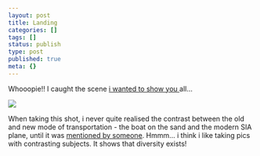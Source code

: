 ```yaml
---
layout: post
title: Landing
categories: []
tags: []
status: publish
type: post
published: true
meta: {}
---
```

Whooopie!! I caught the scene [i wanted to show you ](/2006/05/30/completion-of-2-stars/)all...

![](http://static.flickr.com/68/201880211_99c63236d3.jpg)

When taking this shot, i never quite realised the contrast between the old and new mode of transportation - the boat on the sand and the modern SIA plane, until it was [mentioned by someone](http://flickr.com/photos/sweska/201880211/#comment72157594217393554). Hmmm... i think i like taking pics with contrasting subjects. It shows that diversity exists!
